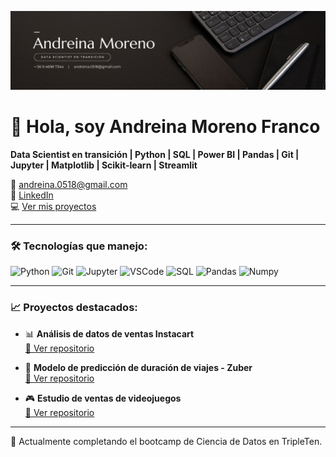 ![Banner](github-banner-andreina.jpg)


# 👋 Hola, soy Andreina Moreno Franco
**Data Scientist en transición | Python | SQL | Power BI | Pandas | Git | Jupyter | Matplotlib | Scikit-learn | Streamlit**

📧 andreina.0518@gmail.com  
🔗 [LinkedIn](https://www.linkedin.com/in/andreina-moreno-franco)  
💻 [Ver mis proyectos](https://github.com/andre0518?tab=repositories)

---

### 🛠 Tecnologías que manejo:
<p>
  <img src="https://cdn.jsdelivr.net/gh/devicons/devicon/icons/python/python-original.svg" alt="Python" width="40"/>
  <img src="https://cdn.jsdelivr.net/gh/devicons/devicon/icons/git/git-original.svg" alt="Git" width="40"/>
  <img src="https://cdn.jsdelivr.net/gh/devicons/devicon/icons/jupyter/jupyter-original.svg" alt="Jupyter" width="40"/>
  <img src="https://cdn.jsdelivr.net/gh/devicons/devicon/icons/vscode/vscode-original.svg" alt="VSCode" width="40"/>
  <img src="https://cdn.jsdelivr.net/gh/devicons/devicon/icons/mysql/mysql-original.svg" alt="SQL" width="40"/>
  <img src="https://cdn.jsdelivr.net/gh/devicons/devicon/icons/pandas/pandas-original.svg" alt="Pandas" width="40"/>
  <img src="https://cdn.jsdelivr.net/gh/devicons/devicon/icons/numpy/numpy-original.svg" alt="Numpy" width="40"/>
</p>

---

### 📈 Proyectos destacados:

- 📊 **Análisis de datos de ventas Instacart**  
  [🔗 Ver repositorio](https://github.com/andre0518/proyecto-instacart)

- 🚕 **Modelo de predicción de duración de viajes - Zuber**  
  [🔗 Ver repositorio](https://github.com/andre0518/proyecto-zuber)

- 🎮 **Estudio de ventas de videojuegos**  
  [🔗 Ver repositorio](https://github.com/andre0518/videojuegos-eda)

---

🌱 Actualmente completando el bootcamp de Ciencia de Datos en TripleTen.
